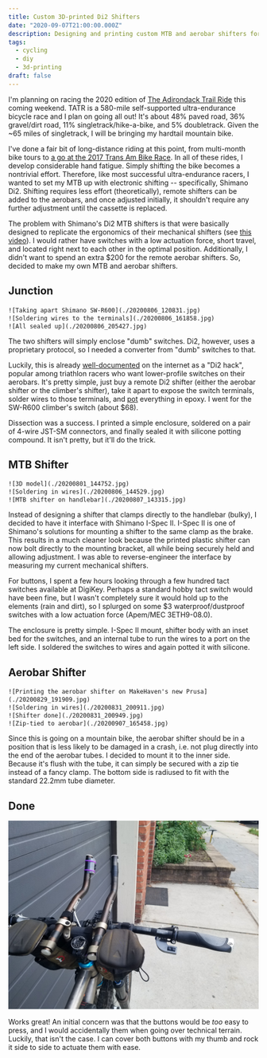 ```yaml
---
title: Custom 3D-printed Di2 Shifters
date: "2020-09-07T21:00:00.000Z"
description: Designing and printing custom MTB and aerobar shifters for my Shimano Di2 MTB.
tags:
  - cycling
  - diy
  - 3d-printing
draft: false
---
```


I'm planning on racing the 2020 edition of [The Adirondack Trail Ride](https://theadirondacktrailride.com/) this coming weekend. TATR is a 580-mile self-supported ultra-endurance bicycle race and I plan on going all out! It's about 48% paved road, 36% gravel/dirt road, 11% singletrack/hike-a-bike, and 5% doubletrack. Given the ~65 miles of singletrack, I will be bringing my hardtail mountain bike.

I've done a fair bit of long-distance riding at this point, from multi-month bike tours to [a go at the 2017 Trans Am Bike Race](https://cyclingtips.com/news/andrew-suzuki-leads-the-trans-am-bike-race/). In all of these rides, I develop considerable hand fatigue. Simply shifting the bike becomes a nontrivial effort. Therefore, like most successful ultra-endurance racers, I wanted to set my MTB up with electronic shifting -- specifically, Shimano Di2. Shifting requires less effort (theoretically), remote shifters can be added to the aerobars, and once adjusted initially, it shouldn't require any further adjustment until the cassette is replaced.

The problem with Shimano's Di2 MTB shifters is that were basically designed to replicate the ergonomics of their mechanical shifters (see [this video](https://www.youtube.com/watch?v=_PY8YaTxOdM)). I would rather have switches with a low actuation force, short travel, and located right next to each other in the optimal position. Additionally, I didn't want to spend an extra $200 for the remote aerobar shifters. So, decided to make my own MTB and aerobar shifters.

## Junction

```gallery
![Taking apart Shimano SW-R600](./20200806_120831.jpg)
![Soldering wires to the terminals](./20200806_161858.jpg)
![All sealed up](./20200806_205427.jpg)
```

The two shifters will simply enclose "dumb" switches. Di2, however, uses a proprietary protocol, so I needed a converter from "dumb" switches to that.

Luckily, this is already [well-documented](http://dinosarti.com/blog/2013/5/23/hacking-the-heck-out-of-my-di2-9070) on the internet as a "Di2 hack", popular among triathlon racers who want lower-profile switches on their aerobars. It's pretty simple, just buy a remote Di2 shifter (either the aerobar shifter or the climber's shifter), take it apart to expose the switch terminals, solder wires to those terminals, and [pot](https://en.wikipedia.org/wiki/Potting_(electronics)) everything in epoxy. I went for the SW-R600 climber's switch (about $68).

Dissection was a success. I printed a simple enclosure, soldered on a pair of 4-wire JST-SM connectors, and finally sealed it with silicone potting compound. It isn't pretty, but it'll do the trick.

## MTB Shifter

```gallery
![3D model](./20200801_144752.jpg)
![Soldering in wires](./20200806_144529.jpg)
![MTB shifter on handlebar](./20200807_143315.jpg)
```

Instead of designing a shifter that clamps directly to the handlebar (bulky), I decided to have it interface with Shimano I-Spec II. I-Spec II is one of Shimano's solutions for mounting a shifter to the same clamp as the brake. This results in a much cleaner look because the printed plastic shifter can now bolt directly to the mounting bracket, all while being securely held and allowing adjustment. I was able to reverse-engineer the interface by measuring my current mechanical shifters.

For buttons, I spent a few hours looking through a few hundred tact switches available at DigiKey. Perhaps a standard hobby tact switch would have been fine, but I wasn't completely sure it would hold up to the elements (rain and dirt), so I splurged on some $3 waterproof/dustproof switches with a low actuation force (Apem/MEC 3ETH9-08.0).

The enclosure is pretty simple. I-Spec II mount, shifter body with an inset bed for the switches, and an internal tube to run the wires to a port on the left side. I soldered the switches to wires and again potted it with silicone.

## Aerobar Shifter

```gallery
![Printing the aerobar shifter on MakeHaven's new Prusa](./20200829_191909.jpg)
![Soldering in wires](./20200831_200911.jpg)
![Shifter done](./20200831_200949.jpg)
![Zip-tied to aerobar](./20200907_165458.jpg)
```

Since this is going on a mountain bike, the aerobar shifter should be in a position that is less likely to be damaged in a crash, i.e. not plug directly into the end of the aerobar tubes. I decided to mount it to the inner side. Because it's flush with the tube, it can simply be secured with a zip tie instead of a fancy clamp. The bottom side is radiused to fit with the standard 22.2mm tube diameter.

## Done

![Completed custom 3d-printed Di2 MTB and aerobar shifters](./20200907_165443.jpg)

Works great! An initial concern was that the buttons would be *too* easy to press, and I would accidentally them when going over technical terrain. Luckily, that isn't the case. I can cover both buttons with my thumb and rock it side to side to actuate them with ease.
